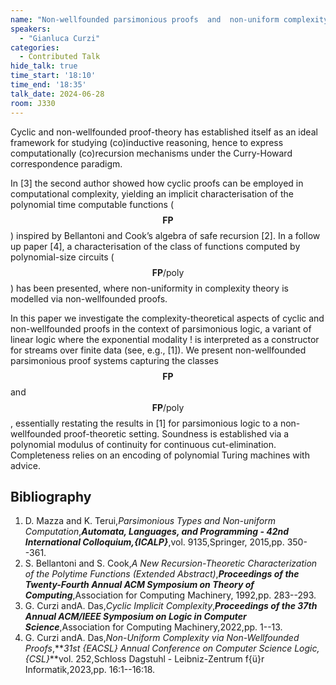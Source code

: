 ```yaml
---
name: "Non-wellfounded parsimonious proofs  and  non-uniform complexity"
speakers:
  - "Gianluca Curzi"
categories:
  - Contributed Talk
hide_talk: true
time_start: '18:10'
time_end: '18:35'
talk_date: 2024-06-28
room: J330
---
```

















 Cyclic and non-wellfounded proof-theory has established itself as an ideal framework for studying (co)inductive reasoning, hence to express computationally (co)recursion mechanisms under the Curry-Howard correspondence paradigm. 
 
 In [3] the second author showed how  cyclic proofs can be employed in computational complexity, yielding an implicit characterisation of the polynomial time computable functions ($$\mathbf{FP}$$) inspired by Bellantoni and Cook’s algebra of safe recursion [2]. In a follow up paper [4], a characterisation of the class of functions computed by polynomial-size circuits ($$\mathbf{FP}/\mathsf{poly}$$) has been presented, where non-uniformity in complexity theory is modelled via non-wellfounded proofs. 

In this paper we investigate the complexity-theoretical aspects of cyclic and non-wellfounded proofs in the context of parsimonious logic, a variant of linear logic where the exponential modality ! is interpreted as a constructor for streams over finite data (see, e.g., [1]). We present non-wellfounded parsimonious proof systems capturing the classes $$\mathbf{FP}$$ and $$\mathbf{FP}/\mathsf{poly}$$, essentially restating the results in [1] for parsimonious logic to a non-wellfounded proof-theoretic setting. Soundness is established via a polynomial modulus of continuity for continuous cut-elimination. Completeness relies on an encoding of polynomial Turing machines with advice. 



## Bibliography








1. D. Mazza and K. Terui,_Parsimonious Types and Non-uniform Computation_,**_Automata, Languages, and Programming - 42nd International Colloquium,{ICALP}_**,vol. 9135,Springer, 2015,pp. 350--361.
2. S. Bellantoni and S. Cook,_A New Recursion-Theoretic Characterization of the Polytime Functions (Extended Abstract)_,**_Proceedings of the Twenty-Fourth Annual ACM Symposium on Theory of Computing_**,Association for Computing Machinery, 1992,pp. 283--293.
3. G. Curzi andA. Das,_Cyclic Implicit Complexity_,**_Proceedings of the 37th Annual ACM/IEEE Symposium on Logic in Computer Science_**,Association for Computing Machinery,2022,pp. 1--13.
4. G. Curzi andA. Das,_Non-Uniform Complexity via Non-Wellfounded Proofs_,**_31st {EACSL} Annual Conference on Computer Science Logic, {CSL}_**vol. 252,Schloss Dagstuhl - Leibniz-Zentrum f{ü}r Informatik,2023,pp. 16:1--16:18.













